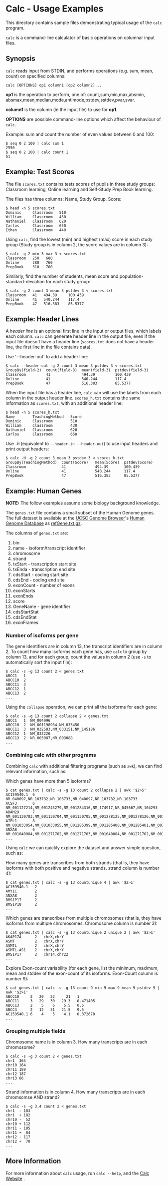 # Calc - Usage Examples

This directory contains sample files demonstrating typical usage of the `calc`
program.

`calc` is a command-line calculator of basic operations on columnar input files.

## Synopsis

`calc` reads input from STDIN, and performs operations (e.g. sum, mean, count) on
specified columns:

    calc [OPTIONS] op1 column1 [op2 column2]...

**op1** is the operation to perform, one of: count,sum,min,max,absmin,
absmax,mean,median,mode,antimode,pstdev,sstdev,pvar,svar.

**column1** is the column (in the input file) to use for **op1**.

**OPTIONS** are possible command-line options which affect the behaviour of `calc`.


Example: sum and count the number of even values between 0 and 100:

    $ seq 0 2 100 | calc sum 1
    2550
    $ seq 0 2 100 | calc count 1
    51


## Example: Test Scores

The file `scores.txt` contains tests scores of pupils in three study groups:
Classroom learning, Online learning and Self-Study Prep Book learning.

The files has three columns: Name, Study Group, Score:

    $ head -n 5 scores.txt
    Dominic     Classroom   510
    William     Classroom   430
    Nathaniel   Classroom   620
    Carlos      Classroom   650
    Ethan       Classroom   440

Using `calc`, find the lowest (min) and highest (max) score in each study group
(Study group is in column 2, the score values are in column 3):

    $ calc -g 2 min 3 max 3 < scores.txt
    Classroom   250   680
    Online      280   760
    PrepBook    310   700

Similarly, find the number of students, mean score and  population-standard-deviation for each study group:

    $ calc -g 2 count 3 mean 3 pstdev 3 < scores.txt
    Classroom   41   494.39     100.439
    Online      41   540.244    117.4
    PrepBook    47   516.383    85.5377

## Example: Header Lines

A *header line* is an optional first line in the input or output files, which labels each column.
`calc` can generate header line in the output file, even if the input file doesn't have a header line (`scores.txt` does not have a header line, the first line in the file contains data).

Use '--header-out' to add a header line:

    $ calc --header-out -g 2 count 3 mean 3 pstdev 3 < scores.txt
    GroupBy(field-2)  count(field-3)  mean(field-3)  pstdev(field-3)
    Classroom         41              494.39         100.439
    Online            41              540.244        117.4
    PrepBook          47              516.383        85.5377


When the input file has a header line, `calc` can will use the labels from each column in the output header line. `scores_h.txt` contains the same information as `scores.txt`, with an additional header line:

    $ head -n 5 scores_h.txt
    Name        TeachingMethod   Score
    Dominic     Classroom        510
    William     Classroom        430
    Nathaniel   Classroom        620
    Carlos      Classroom        650


Use `-H` (equivalent to `--header-in --header-out`) to use input headers and print output headers:

    $ calc -H -g 2 count 3 mean 3 pstdev 3 < scores_h.txt
    GroupBy(TeachingMethod)  count(Score)   mean(Score)  pstdev(Score)
    Classroom                41             494.39       100.439
    Online                   41             540.244      117.4
    PrepBook                 47             516.383      85.5377


## Example: Human Genes

**NOTE:** The follow examples assume some biology background knowledge.

The `genes.txt` file contains a small subset of the Human Genome genes.
The full dataset is available at the [UCSC Genome Browser](http://hgdownload.cse.ucsc.edu/downloads.html)'s
[Human Genome Database](http://hgdownload.soe.ucsc.edu/goldenPath/hg19/database/) as
[refGene.txt.gz](http://hgdownload.soe.ucsc.edu/goldenPath/hg19/database/refGene.txt.gz).

The columns of `genes.txt` are:

1. bin
2. name - isoform/transcript identifier
3. chromosome
4. strand
5. txStart - transcription start site
6. txEnda - transcription end site
7. cdsStart - coding start site
8. cdsEnd - coding end site
9. exonCount - number of exons
10. exonStarts
11. exonEnds
12. score
13. GeneName - gene identifier
14. cdsStartStat
15. cdsEndStat
16. exonFrames

### Number of isoforms per gene

The gene identifiers are in column 13, the transcript identifiers are in column 2.
To count how many isoforms each gene has, use `calc` to group by column 13, and for each group, count the values in column 2 (use `-s` to automatically sort the input file):

    $ calc -s -g 13 count 2 < genes.txt
    ABCC1   1
    ABCC10  2
    ABCC11  3
    ABCC12  1
    ABCC13  2
    ...

Using the `collapse` operation, we can print all the isoforms for each gene:

    $ calc -s -g 13 count 2 collapse 2 < genes.txt
    ABCC1   1  NM_004996
    ABCC10  2  NM_001198934,NM_033450
    ABCC11  3  NM_032583,NM_033151,NM_145186
    ABCC12  1  NM_033226
    ABCC13  2  NR_003087,NR_003088
    ...


### Combining calc with other programs

Combining `calc` with additional filtering programs (such as `awk`), we can find relevant information, such as:

Which genes have more than 5 isoforms?

    $ cat genes.txt | calc -s -g 13 count 2 collapse 2 | awk '$2>5'
    AC159540.1  6  NR_040097,NR_103732,NR_103733,NR_040097,NR_103732,NR_103733
    ACSF3       6  NM_001127214,NM_001243279,NM_001284316,NM_174917,NR_045667,NR_104293
    ADAM29      7  NM_001130703,NM_001130704,NM_001130705,NM_001278125,NM_001278126,NM_001278127,NM_014269
    AIPL1       8  NM_001033054,NM_001033055,NM_001285399,NM_001285400,NM_001285401,NM_001285402,NM_001285403,NM_014336
    ANXA8       6  NM_001040084,NM_001271702,NM_001271703,NM_001040084,NM_001271702,NM_001271703
    ...


Using `calc` we can quickly explore the dataset and answer simple question, such as:

How many genes are transcribes from both strands (that is, they have isoforms with both positive and negative strands.
strand column is number 4):

    $ cat genes.txt | calc -s -g 13 countunique 4 | awk '$2>1'
    AC159540.1   2
    AMY1C        2
    ANXA8        2
    BMS1P17      2
    BMS1P18      2
    ...

Which genes are transcribes from multiple chromosomes (that is, they have isoforms from multiple chromosomes.
Chromosome column is number 3):

    $ cat genes.txt | calc -s -g 13 countunique 2 unique 2 | awk '$2>1'
    AKAP17A      2   chrX,chrY
    ASMT         2   chrX,chrY
    ASMTL        2   chrX,chrY
    ASMTL-AS1    2   chrX,chrY
    BMS1P17      2   chr14,chr22
    ...


Explore Exon-count variability (for each gene, list the minimum, maximum, mean and stddev of the
exon-count of its isoforms. Exon-Count column is number 9):

    $ cat genes.txt | calc -s -g 13 count 9 min 9 max 9 mean 9 pstdev 9 | awk '$2>1'
    ABCC10     2   20   22     21   1
    ABCC11     3   29   30   29.3   0.471405
    ABCC13     2    5    6    5.5   0.5
    ABCC3      2   12   31   21.5   9.5
    AC159540.1 6    4    5    4.1   0.372678
    ...

### Grouping multiple fields

Chromosome name is in column 3. How many transcripts are in each chromosome?

    $ calc -s -g 3 count 2 < genes.txt
    chr1  365
    chr10 164
    chr11 189
    chr12 187
    chr13 66
    ...

Strand information is in column 4. How many transcripts are in each chromsomse AND strand?

    $ calc -s -g 3,4 count 2 < genes.txt
    chr1  - 183
    chr1  + 182
    chr10 -  52
    chr10 + 112
    chr11 - 105
    chr11 +  84
    chr12 - 117
    chr12 +  70
    ...


## More Information

For more information about `calc` usage, run `calc --help`, and the [Calc Website](https://github.com/agordon/calc) .

